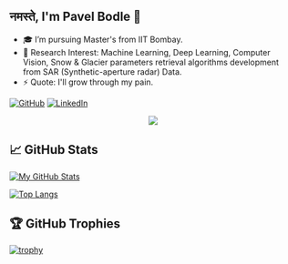 <link rel="stylesheet" href="https://use.fontawesome.com/releases/v5.6.1/css/all.css" integrity="sha384-gfdkjb5BdAXd+lj+gudLWI+BXq4IuLW5IT+brZEZsLFm++aCMlF1V92rMkPaX4PP" crossorigin="anonymous">

## नमस्ते<i class="far fa-praying-hands"></i>, I'm Pavel Bodle 👋

<!--
**PavelBodle/PavelBodle** is a ✨ _special_ ✨ repository because its `README.md` (this file) appears on your GitHub profile.
- 🔭 I’m currently working on ...
- 🌱 I’m currently learning ...
- 👯 I’m looking to collaborate on ...
- 🤔 I’m looking for help with ...
- 💬 Ask me about ...
- 📫 How to reach me: ...
- 😄 Pronouns: ...
- ⚡ Fun fact: ...
-->

 - 🎓 I’m pursuing Master's from IIT Bombay.
 - 🌱 Research Interest: Machine Learning, Deep Learning, Computer Vision, Snow & Glacier parameters retrieval algorithms development from SAR (Synthetic-aperture radar) Data.
 - ⚡ Quote: I'll grow through my pain.


[![GitHub](https://img.shields.io/badge/GitHub-Pavel%20Bodle-black)](https://github.com/PavelBodle)
[![LinkedIn](https://img.shields.io/badge/LinkedIn-Pavel%20Bodle-blue)](https://www.linkedin.com/in/pavelbodle/)

<p style="text-align:center">
  <a href="https://github.com/antonkomarev/github-profile-views-counter">
    <img src="https://komarev.com/ghpvc/?username=PavelBodle&color=blueviolet">
</a>
<p>

## &#x1f4c8; GitHub Stats
[![My GitHub Stats](https://github-readme-stats.vercel.app/api/?username=PavelBodle&count_private=true&theme=tokyonight&showicons=true)]()

[![Top Langs](https://github-readme-stats.vercel.app/api/top-langs/?username=PavelBodle&langs_count=5&theme=tokyonight)](https://github.com/anuraghazra/github-readme-stats)

## 🏆 GitHub Trophies

[![trophy](https://github-profile-trophy.vercel.app/?username=PavelBodle&theme=nord&column=7)](https://github.com/ryo-ma/github-profile-trophy)
